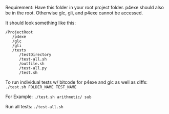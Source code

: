Requirement:
Have this folder in your root project folder. p4exe should also be in the root.
Otherwise glc, gli, and p4exe cannot be accessed.

It should look something like this:
```
/ProjectRoot
   /p4exe
   /glc
   /gli
   /tests
      /testDirectory
      /test-all.sh
      /outfile.sh
      /test-all.py
      /test.sh
```

To run individual tests w/ bitcode for p4exe and glc as well as diffs:
`./test.sh FOLDER_NAME TEST_NAME`

For Example:
`./test.sh arithmetic/ sub`

Run all tests:
`./test-all.sh`
